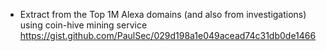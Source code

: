- Extract from the Top 1M Alexa domains (and also from investigations) using coin-hive mining service https://gist.github.com/PaulSec/029d198a1e049acead74c31db0de1466
